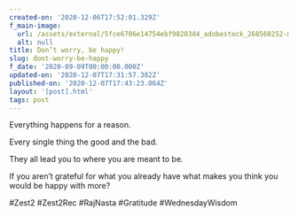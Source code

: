 ```yaml
---
created-on: '2020-12-06T17:52:01.329Z'
f_main-image:
  url: /assets/external/5fce6706e14754ebf98203d4_adobestock_268560252-min.jpeg
  alt: null
title: Don’t worry, be happy!
slug: dont-worry-be-happy
f_date: '2020-09-09T00:00:00.000Z'
updated-on: '2020-12-07T17:31:57.382Z'
published-on: '2020-12-07T17:43:23.064Z'
layout: '[post].html'
tags: post
---
```


Everything happens for a reason.

Every single thing the good and the bad.

They all lead you to where you are meant to be.

If you aren’t grateful for what you already have what makes you think you would be happy with more?

#Zest2 #Zest2Rec #RajNasta #Gratitude #WednesdayWisdom
